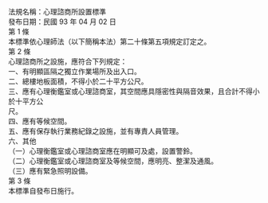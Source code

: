 法規名稱：心理諮商所設置標準  
發布日期：民國 93 年 04 月 02 日  
第 1 條  
本標準依心理師法（以下簡稱本法）第二十條第五項規定訂定之。  
第 2 條  
心理諮商所之設施，應符合下列規定：  
一、有明顯區隔之獨立作業場所及出入口。  
二、總樓地板面積，不得小於二十平方公尺。  
三、應有心理衡鑑室或心理諮商室，其空間應具隱密性與隔音效果，且合計不得小於十平方公  
尺。  
四、應有等候空間。  
五、應有保存執行業務紀錄之設施，並有專責人員管理。  
六、其他  
（一）心理衡鑑室或心理諮商室應在明顯可及處，設置警鈴。  
（二）心理衡鑑室或心理諮商室及等候空間，應明亮、整潔及通風。  
（三）應有緊急照明設備。  
第 3 條  
本標準自發布日施行。  


